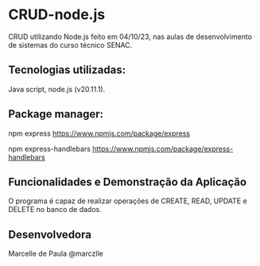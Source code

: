 # CRUD-node.js
CRUD utilizando Node.js feito em 04/10/23, nas aulas de desenvolvimento de sistemas do curso técnico SENAC.

## Tecnologias utilizadas: 
Java script, node.js (v20.11.1). 

## Package manager:

npm express
https://www.npmjs.com/package/express

npm express-handlebars
https://www.npmjs.com/package/express-handlebars

## Funcionalidades e Demonstração da Aplicação

O programa é capaz de realizar operações de CREATE, READ, UPDATE e DELETE no banco de dados.

## Desenvolvedora

Marcelle de Paula
@marczlle
